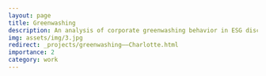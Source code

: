 ```yaml
---
layout: page
title: Greenwashing
description: An analysis of corporate greenwashing behavior in ESG disclosures
img: assets/img/3.jpg
redirect: _projects/greenwashing——Charlotte.html
importance: 2
category: work
---
```


